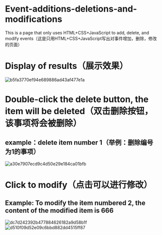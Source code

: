 # Event-additions-deletions-and-modifications
This is a page that only uses HTML+CSS+JavaScript to add, delete, and modify events（这是只用HTML+CSS+JavaScript写出对事件增加，删除，修改的页面）

# Display of results（展示效果）
![b5fa3770ef94e689886ad43af477e1a](https://github.com/yunli01hegui/Event-additions--deletions--and-modifications/assets/134910544/f1108599-cf1c-4a85-822f-16f4f934149f)

# Double-click the delete button, the item will be deleted（双击删除按钮，该事项将会被删除）
## example：delete item number 1（举例：删除编号为1的事项）
![a30e7907ecd9c4d50e29e184ca01bfb](https://github.com/yunli01hegui/Event-additions--deletions--and-modifications/assets/134910544/34dc8fb6-01a5-4a39-9a7d-d9ff13c76276)

# Click to modify（点击可以进行修改）
## Example: To modify the item numbered 2, the content of the modified item is 666
![dc7d242392b477884626182a9d58b1f](https://github.com/yunli01hegui/Event-additions--deletions--and-modifications/assets/134910544/974eb8e0-0cf6-47f0-8bbf-dab1673646a7)
![d510f09d52e09c6bbd882dd4515ff87](https://github.com/yunli01hegui/Event-additions--deletions--and-modifications/assets/134910544/de174297-672a-4e79-b869-7495be2b6850)
